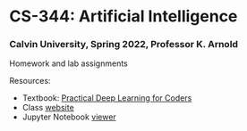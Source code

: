 # CS-344: Artificial Intelligence
### Calvin University, Spring 2022, Professor K. Arnold
Homework and lab assignments

Resources:
- Textbook: [Practical Deep Learning for Coders](https://nbviewer.org/github/fastai/fastbook/tree/master/)
- Class [website](https://cs.calvin.edu/courses/cs/344/22sp/)
- Jupyter Notebook [viewer](https://nbviewer.org/)
